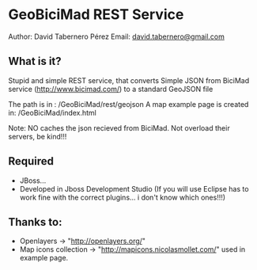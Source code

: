 GeoBiciMad REST Service
==========================================================================
Author: David Tabernero Pérez 
Email: david.tabernero@gmail.com

What is it?
-----------

Stupid and simple REST service, that converts Simple JSON from BiciMad service (http://www.bicimad.com/)  to a standard GeoJSON file

The path is in : /GeoBiciMad/rest/geojson
A map example page is created in: /GeoBiciMad/index.html

Note: NO caches the json recieved from BiciMad. Not overload their servers, be kind!!!


Required
---------
* JBoss...
* Developed in Jboss Development Studio (If you will use Eclipse has to work fine with the correct plugins... i don't know which ones!!!)


Thanks to:
----------
* Openlayers -> "http://openlayers.org/"
* Map icons collection -> "http://mapicons.nicolasmollet.com/" used in example page.